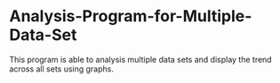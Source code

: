 # Analysis-Program-for-Multiple-Data-Set
This program is able to analysis multiple data sets and display the trend across all sets using graphs.

